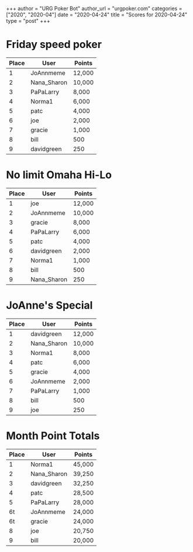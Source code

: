 +++
author = "URG Poker Bot"
author_url = "urgpoker.com"
categories = ["2020", "2020-04"]
date = "2020-04-24"
title = "Scores for 2020-04-24"
type = "post"
+++
# Friday speed poker

| Place | User | Points |
|-------|------|--------|
| 1 | JoAnnmeme | 12,000 |
| 2 | Nana_Sharon | 10,000 |
| 3 | PaPaLarry | 8,000 |
| 4 | Norma1 | 6,000 |
| 5 | patc | 4,000 |
| 6 | joe | 2,000 |
| 7 | gracie | 1,000 |
| 8 | bill | 500 |
| 9 | davidgreen | 250 |

# No limit Omaha Hi-Lo

| Place | User | Points |
|-------|------|--------|
| 1 | joe | 12,000 |
| 2 | JoAnnmeme | 10,000 |
| 3 | gracie | 8,000 |
| 4 | PaPaLarry | 6,000 |
| 5 | patc | 4,000 |
| 6 | davidgreen | 2,000 |
| 7 | Norma1 | 1,000 |
| 8 | bill | 500 |
| 9 | Nana_Sharon | 250 |

# JoAnne's Special

| Place | User | Points |
|-------|------|--------|
| 1 | davidgreen | 12,000 |
| 2 | Nana_Sharon | 10,000 |
| 3 | Norma1 | 8,000 |
| 4 | patc | 6,000 |
| 5 | gracie | 4,000 |
| 6 | JoAnnmeme | 2,000 |
| 7 | PaPaLarry | 1,000 |
| 8 | bill | 500 |
| 9 | joe | 250 |

# Month Point Totals

| Place | User | Points |
|-------|------|--------|
| 1 | Norma1 | 45,000 |
| 2 | Nana_Sharon | 39,250 |
| 3 | davidgreen | 32,250 |
| 4 | patc | 28,500 |
| 5 | PaPaLarry | 28,000 |
| 6t | JoAnnmeme | 24,000 |
| 6t | gracie | 24,000 |
| 8 | joe | 20,750 |
| 9 | bill | 20,000 |
